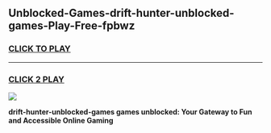 
## Unblocked-Games-drift-hunter-unblocked-games-Play-Free-fpbwz
<h3>
<a href="https://premium76.site?title=drift-hunter-unblocked-games&ref=21A">CLICK TO PLAY</a></h3>
<hr>

<h3>
<a href="https://premium76.site?title=drift-hunter-unblocked-games&ref=21A">CLICK 2 PLAY</a>
  
</h3>

<a href="https://premium76.site?title=drift-hunter-unblocked-games&ref=21A"><img src="https://clearcache.store/games.png"></a>


**drift-hunter-unblocked-games games unblocked: Your Gateway to Fun and Accessible Online Gaming**
